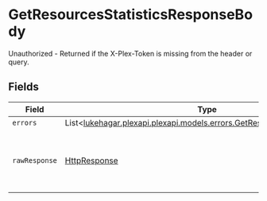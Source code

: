 # GetResourcesStatisticsResponseBody

Unauthorized - Returned if the X-Plex-Token is missing from the header or query.


## Fields

| Field                                                                                                                             | Type                                                                                                                              | Required                                                                                                                          | Description                                                                                                                       |
| --------------------------------------------------------------------------------------------------------------------------------- | --------------------------------------------------------------------------------------------------------------------------------- | --------------------------------------------------------------------------------------------------------------------------------- | --------------------------------------------------------------------------------------------------------------------------------- |
| `errors`                                                                                                                          | List<[lukehagar.plexapi.plexapi.models.errors.GetResourcesStatisticsErrors](../../models/errors/GetResourcesStatisticsErrors.md)> | :heavy_minus_sign:                                                                                                                | N/A                                                                                                                               |
| `rawResponse`                                                                                                                     | [HttpResponse<InputStream>](https://docs.oracle.com/en/java/javase/11/docs/api/java.net.http/java/net/http/HttpResponse.html)     | :heavy_minus_sign:                                                                                                                | Raw HTTP response; suitable for custom response parsing                                                                           |